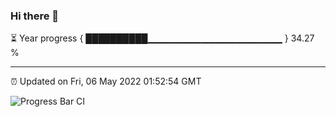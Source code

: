 ### Hi there 👋

⏳ Year progress { ██████████▁▁▁▁▁▁▁▁▁▁▁▁▁▁▁▁▁▁▁▁ } 34.27 %

---

⏰ Updated on Fri, 06 May 2022 01:52:54 GMT

![Progress Bar CI](https://github.com/ZhaoGui/ZhaoGui/workflows/Progress%20Bar%20CI/badge.svg)
